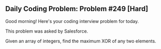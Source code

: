 ## Daily Coding Problem: Problem #249 [Hard]

Good morning! Here's your coding interview problem for today.

This problem was asked by Salesforce.

Given an array of integers, find the maximum XOR of any two elements.
